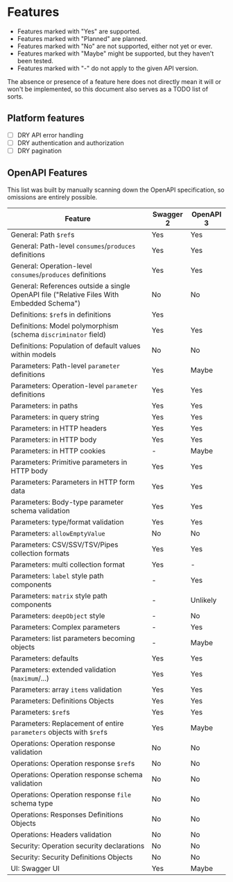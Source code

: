 Features
========

* Features marked with "Yes" are supported.
* Features marked with "Planned" are planned.
* Features marked with "No" are not supported, either not yet or ever.
* Features marked with "Maybe" might be supported, but they haven't been tested.
* Features marked with "-" do not apply to the given API version.

The absence or presence of a feature here does not directly mean it will or won't be implemented,
so this document also serves as a TODO list of sorts.

Platform features
-----------------

* [ ] DRY API error handling
* [ ] DRY authentication and authorization
* [ ] DRY pagination

OpenAPI Features
----------------

This list was built by manually scanning down the OpenAPI specification, so omissions are entirely possible.

| Feature | Swagger 2 | OpenAPI 3 |
| ------- | --------- | --------- |
| General: Path `$ref`s | Yes | Yes |
| General: Path-level `consumes`/`produces` definitions | Yes | Yes |
| General: Operation-level `consumes`/`produces` definitions | Yes | Yes |
| General: References outside a single OpenAPI file ("Relative Files With Embedded Schema") | No | No |
| Definitions: `$ref`s in definitions | Yes | |
| Definitions: Model polymorphism (schema `discriminator` field) | Yes | Yes |
| Definitions: Population of default values within models | No | No |
| Parameters: Path-level `parameter` definitions | Yes | Maybe |
| Parameters: Operation-level `parameter` definitions | Yes | Yes |
| Parameters: in paths | Yes | Yes |
| Parameters: in query string | Yes | Yes |
| Parameters: in HTTP headers | Yes | Yes |
| Parameters: in HTTP body | Yes | Yes |
| Parameters: in HTTP cookies | - | Maybe |
| Parameters: Primitive parameters in HTTP body | Yes | Yes |
| Parameters: Parameters in HTTP form data | Yes | Yes |
| Parameters: Body-type parameter schema validation | Yes | Yes |
| Parameters: type/format validation | Yes | Yes |
| Parameters: `allowEmptyValue` | No | No |
| Parameters: CSV/SSV/TSV/Pipes collection formats | Yes | Yes |
| Parameters: multi collection format | Yes | - |
| Parameters: `label` style path components | - | Yes |
| Parameters: `matrix` style path components | - | Unlikely |
| Parameters: `deepObject` style | - | No |
| Parameters: Complex parameters | - | Yes |
| Parameters: list parameters becoming objects | - | Maybe |
| Parameters: defaults | Yes | Yes |
| Parameters: extended validation (`maximum`/...) | Yes | Yes |
| Parameters: array `items` validation | Yes | Yes |
| Parameters: Definitions Objects | Yes | Yes |
| Parameters: `$ref`s | Yes | Yes |
| Parameters: Replacement of entire `parameters` objects with `$ref`s | Yes | Maybe |
| Operations: Operation response validation | No | No |
| Operations: Operation response `$ref`s | No | No |
| Operations: Operation response schema validation | No | No |
| Operations: Operation response `file` schema type | No | No |
| Operations: Responses Definitions Objects | No | No |
| Operations: Headers validation | No | No |
| Security: Operation security declarations | No | No |
| Security: Security Definitions Objects | No | No |
| UI: Swagger UI | Yes | Maybe |

